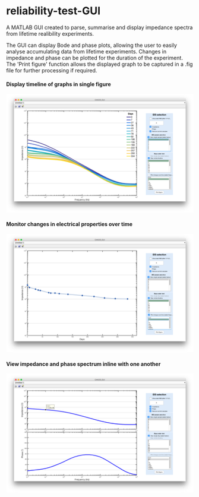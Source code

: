 # reliability-test-GUI
A MATLAB GUI created to parse, summarise and display impedance spectra from lifetime realibility experiments.

The GUI can display Bode and phase plots, allowing the user to easily analyse accumulating data from lifetime experiments. Changes in impedance and phase can be plotted for the duration of the experiment. The 'Print figure' function allows the displayed graph to be captured in a .fig file for further processing if required. 

#### Display timeline of graphs in single figure
![GUI_1](https://github.com/calamont/reliability-test-GUI/blob/master/example%20images/GUI_1.png)

#### Monitor changes in electrical properties over time
![GUI_2](https://github.com/calamont/reliability-test-GUI/blob/master/example%20images/GUI_2.png)

#### View impedance and phase spectrum inline with one another
![GUI_3](https://github.com/calamont/reliability-test-GUI/blob/master/example%20images/GUI_3.png)
